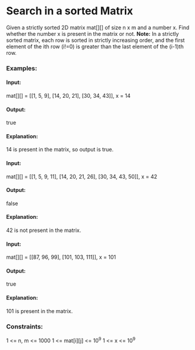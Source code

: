 # Search in a sorted Matrix
Given a strictly sorted 2D matrix mat[][] of size n x m and a number x. Find whether the number x is present in the matrix or not.
**Note:** In a strictly sorted matrix, each row is sorted in strictly increasing order, and the first element of the ith row (i!=0) is greater than the last element of the (i-1)th row.

### Examples:
#### Input:
mat[][] = [[1, 5, 9], [14, 20, 21], [30, 34, 43]], x = 14
#### Output:
true
#### Explanation:
14 is present in the matrix, so output is true.

#### Input:
mat[][] = [[1, 5, 9, 11], [14, 20, 21, 26], [30, 34, 43, 50]], x = 42
#### Output:
false
#### Explanation:
42 is not present in the matrix.

#### Input:
mat[][] = [[87, 96, 99], [101, 103, 111]], x = 101
#### Output:
true
#### Explanation:
101 is present in the matrix.

### Constraints:
1 <= n, m <= 1000
1 <= mat[i][j] <= $`10^9`$
1 <= x <= $`10^9`$


